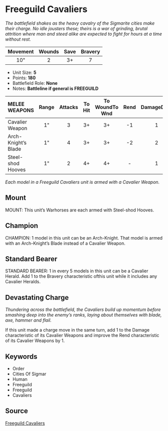 # Freeguild Cavaliers

_The battlefield shakes as the heavy cavalry of the Sigmarite cities make their charge. No idle jousters these; theirs is a war of grinding, brutal attrition where man and steed alike are expected to fight for hours at a time without rest._


| Movement | Wounds | Save | Bravery |
|:--------:|:------:|:----:|:-------:|
| 10" | 2 | 3+ | 7 |

* Unit Size: **5**
* Points: **180**
* Battlefield Role: **None**
* Notes: **Battleline if general is FREEGUILD**

| MELEE WEAPONS | Range | Attacks | To Hit | To WoundTo Wnd | Rend | DamageDmg |
|:---|:--:|:--:|:--:|:--:|:--:|:--:|
| Cavalier Weapon | 1" | 3 | 3+ | 3+ | -1 | 1 |
| Arch-Knight’s Blade | 1" | 4 | 3+ | 3+ | -2 | 2 |
| Steel-shod Hooves | 1" | 2 | 4+ | 4+ | - | 1 |


_Each model in a Freeguild Cavaliers unit is armed with a Cavalier Weapon._

## Mount

MOUNT: This unit’s Warhorses are each armed with Steel-shod Hooves.

## Champion

CHAMPION: 1 model in this unit can be an Arch-Knight. That model is armed with an Arch-Knight’s Blade instead of a Cavalier Weapon.

## Standard Bearer

STANDARD BEARER: 1 in every 5 models in this unit can be a Cavalier Herald. Add 1 to the Bravery characteristic ofthis unit while it includes any Cavalier Heralds.

## Devastating Charge

_Thundering across the battlefield, the Cavaliers build up momentum before smashing deep into the enemy’s ranks, laying about themselves with blade, axe, hammer and flail._

If this unit made a charge move in the same turn, add 1 to the Damage characteristic of its Cavalier Weapons and improve the Rend characteristic of its Cavalier Weapons by 1.

## Keywords

* Order
* Cities Of Sigmar
* Human
* Freeguild
* Freeguild
* Cavaliers


## Source

[Freeguild Cavaliers](https://wahapedia.ru/aos3/factions/cities-of-sigmar/Freeguild-Cavaliers)
